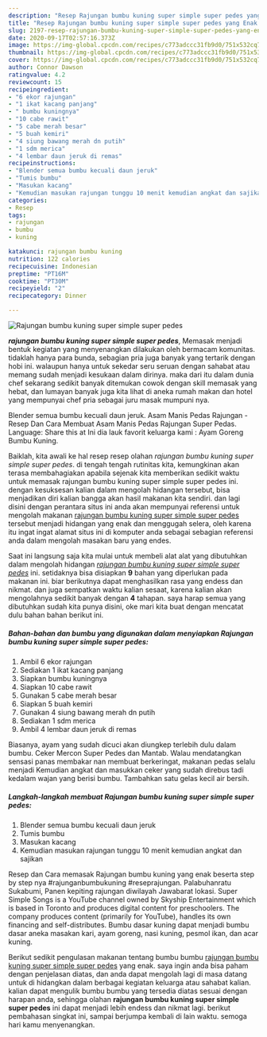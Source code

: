 ```yaml
---
description: "Resep Rajungan bumbu kuning super simple super pedes yang Enak Banget"
title: "Resep Rajungan bumbu kuning super simple super pedes yang Enak Banget"
slug: 2197-resep-rajungan-bumbu-kuning-super-simple-super-pedes-yang-enak-banget
date: 2020-09-17T02:57:16.373Z
image: https://img-global.cpcdn.com/recipes/c773adccc31fb9d0/751x532cq70/rajungan-bumbu-kuning-super-simple-super-pedes-foto-resep-utama.jpg
thumbnail: https://img-global.cpcdn.com/recipes/c773adccc31fb9d0/751x532cq70/rajungan-bumbu-kuning-super-simple-super-pedes-foto-resep-utama.jpg
cover: https://img-global.cpcdn.com/recipes/c773adccc31fb9d0/751x532cq70/rajungan-bumbu-kuning-super-simple-super-pedes-foto-resep-utama.jpg
author: Connor Dawson
ratingvalue: 4.2
reviewcount: 15
recipeingredient:
- "6 ekor rajungan"
- "1 ikat kacang panjang"
- " bumbu kuningnya"
- "10 cabe rawit"
- "5 cabe merah besar"
- "5 buah kemiri"
- "4 siung bawang merah dn putih"
- "1 sdm merica"
- "4 lembar daun jeruk di remas"
recipeinstructions:
- "Blender semua bumbu kecuali daun jeruk"
- "Tumis bumbu"
- "Masukan kacang"
- "Kemudian masukan rajungan tunggu 10 menit kemudian angkat dan sajikan"
categories:
- Resep
tags:
- rajungan
- bumbu
- kuning

katakunci: rajungan bumbu kuning 
nutrition: 122 calories
recipecuisine: Indonesian
preptime: "PT16M"
cooktime: "PT30M"
recipeyield: "2"
recipecategory: Dinner

---
```



![Rajungan bumbu kuning super simple super pedes](https://img-global.cpcdn.com/recipes/c773adccc31fb9d0/751x532cq70/rajungan-bumbu-kuning-super-simple-super-pedes-foto-resep-utama.jpg)

<b><i>rajungan bumbu kuning super simple super pedes</i></b>, Memasak menjadi bentuk kegiatan yang menyenangkan dilakukan oleh bermacam komunitas. tidaklah hanya para bunda, sebagian pria juga banyak yang tertarik dengan hobi ini. walaupun hanya untuk sekedar seru seruan dengan sahabat atau memang sudah menjadi kesukaan dalam dirinya. maka dari itu dalam dunia chef sekarang sedikit banyak ditemukan cowok dengan skill memasak yang hebat, dan lumayan banyak juga kita lihat di aneka rumah makan dan hotel yang mempunyai chef pria sebagai juru masak mumpuni nya.

Blender semua bumbu kecuali daun jeruk. Asam Manis Pedas Rajungan - Resep Dan Cara Membuat Asam Manis Pedas Rajungan Super Pedas. Language: Share this at Ini dia lauk favorit keluarga kami : Ayam Goreng Bumbu Kuning.

Baiklah, kita awali ke hal resep resep olahan <i>rajungan bumbu kuning super simple super pedes</i>. di tengah tengah rutinitas kita, kemungkinan akan terasa membahagiakan apabila sejenak kita memberikan sedikit waktu untuk memasak rajungan bumbu kuning super simple super pedes ini. dengan kesuksesan kalian dalam mengolah hidangan tersebut, bisa menjadikan diri kalian bangga akan hasil makanan kita sendiri. dan lagi disini dengan perantara situs ini anda akan mempunyai referensi untuk mengolah makanan <u>rajungan bumbu kuning super simple super pedes</u> tersebut menjadi hidangan yang enak dan menggugah selera, oleh karena itu ingat ingat alamat situs ini di komputer anda sebagai sebagian referensi anda dalam mengolah masakan baru yang endes.


Saat ini langsung saja kita mulai untuk membeli alat alat yang dibutuhkan dalam mengolah hidangan <u><i>rajungan bumbu kuning super simple super pedes</i></u> ini. setidaknya bisa disiapkan <b>9</b> bahan yang diperlukan pada makanan ini. biar berikutnya dapat menghasilkan rasa yang endess dan nikmat. dan juga sempatkan waktu kalian sesaat, karena kalian akan mengolahnya sedikit banyak dengan <b>4</b> tahapan. saya harap semua yang dibutuhkan sudah kita punya disini, oke mari kita buat dengan mencatat dulu bahan bahan berikut ini.

<!--inarticleads1-->

##### Bahan-bahan dan bumbu yang digunakan dalam menyiapkan Rajungan bumbu kuning super simple super pedes:

1. Ambil 6 ekor rajungan
1. Sediakan 1 ikat kacang panjang
1. Siapkan  bumbu kuningnya
1. Siapkan 10 cabe rawit
1. Gunakan 5 cabe merah besar
1. Siapkan 5 buah kemiri
1. Gunakan 4 siung bawang merah dn putih
1. Sediakan 1 sdm merica
1. Ambil 4 lembar daun jeruk di remas


Biasanya, ayam yang sudah dicuci akan diungkep terlebih dulu dalam bumbu. Ceker Mercon Super Pedes dan Mantab. Walau mendatangkan sensasi panas membakar nan membuat berkeringat, makanan pedas selalu menjadi Kemudian angkat dan masukkan ceker yang sudah direbus tadi kedalam wajan yang berisi bumbu. Tambahkan satu gelas kecil air bersih. 

<!--inarticleads2-->

##### Langkah-langkah membuat Rajungan bumbu kuning super simple super pedes:

1. Blender semua bumbu kecuali daun jeruk
1. Tumis bumbu
1. Masukan kacang
1. Kemudian masukan rajungan tunggu 10 menit kemudian angkat dan sajikan


Resep dan Cara memasak Rajungan bumbu kuning yang enak beserta step by step nya #rajunganbumbukuning #reseprajungan. Palabuhanratu Sukabumi, Panen kepiting rajungan diwilayah Jawabarat lokasi. Super Simple Songs is a YouTube channel owned by Skyship Entertainment which is based in Toronto and produces digital content for preschoolers. The company produces content (primarily for YouTube), handles its own financing and self-distributes. Bumbu dasar kuning dapat menjadi bumbu dasar aneka masakan kari, ayam goreng, nasi kuning, pesmol ikan, dan acar kuning. 

Berikut sedikit pengulasan makanan tentang bumbu bumbu <u>rajungan bumbu kuning super simple super pedes</u> yang enak. saya ingin anda bisa paham dengan penjelasan diatas, dan anda dapat mengolah lagi di masa datang untuk di hidangkan dalam berbagai kegiatan keluarga atau sahabat kalian. kalian dapat mengulik bumbu bumbu yang tersedia diatas sesuai dengan harapan anda, sehingga olahan <b>rajungan bumbu kuning super simple super pedes</b> ini dapat menjadi lebih endess dan nikmat lagi. berikut pembahasan singkat ini, sampai berjumpa kembali di lain waktu. semoga hari kamu menyenangkan.
